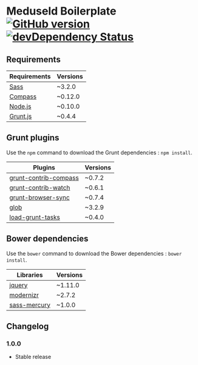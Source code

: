 # Meduseld Boilerplate [![GitHub version](https://badge.fury.io/gh/agenceepsilon%2Fmeduseld-boilerplate.png)](http://badge.fury.io/gh/agenceepsilon%2Fmeduseld-boilerplate) [![devDependency Status](https://david-dm.org/agenceepsilon/meduseld-boilerplate/dev-status.png)](https://david-dm.org/agenceepsilon/meduseld-boilerplate#info=devDependencies)

## Requirements

| Requirements                        | Versions |
| ----------------------------------- | -------- |
| [Sass](http://sass-lang.com/)       | ~3.2.0   |
| [Compass](http://compass-style.org) | ~0.12.0  |
| [Node.js](http://nodejs.org)        | ~0.10.0  |
| [Grunt.js](http://gruntjs.com)      | ~0.4.4   |

## Grunt plugins

Use the ``npm`` command to download the Grunt dependencies : ``npm install``.

| Plugins                                                                   | Versions |
| ------------------------------------------------------------------------- | -------- |
| [grunt-contrib-compass](https://github.com/gruntjs/grunt-contrib-compass) | ~0.7.2   |
| [grunt-contrib-watch](https://github.com/gruntjs/grunt-contrib-watch)     | ~0.6.1   |
| [grunt-browser-sync](https://github.com/shakyshane/grunt-browser-sync)    | ~0.7.4   |
| [glob](https://github.com/isaacs/node-glob)                               | ~3.2.9   |
| [load-grunt-tasks](https://github.com/sindresorhus/load-grunt-tasks)      | ~0.4.0   |

## Bower dependencies

Use the ``bower`` command to download the Bower dependencies : ``bower install``.

| Libraries                                                     | Versions |
| ------------------------------------------------------------- | -------- |
| [jquery](http://jquery.com/)                                  | ~1.11.0  |
| [modernizr](http://modernizr.com/)                            | ~2.7.2   |
| [sass-mercury](https://github.com/agenceepsilon/sass-mercury) | ~1.0.0   |

## Changelog

### 1.0.0

* Stable release